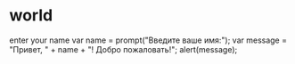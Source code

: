 # world
enter your name
var name = prompt("Введите ваше имя:");
var message = "Привет, " + name + "! Добро пожаловать!";
alert(message);

